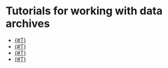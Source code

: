 # Tutorials for working with data archives

* [{#T}](single-node-file-server.md)
* [{#T}](object-storage-acronis.md)
* [{#T}](object-storage-cloudberry.md)
* [{#T}](object-storage-duplicati.md)

